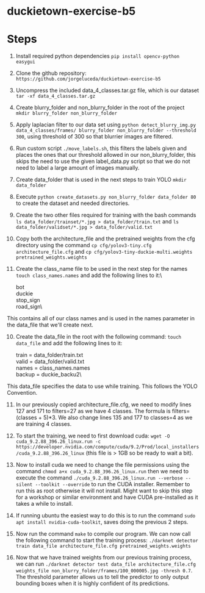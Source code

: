 # duckietown-exercise-b5
# Steps
1. Install required python dependencies ```pip install opencv-python easygui```
2. Clone the github repository: ```https://github.com/jorgeluceda/duckietown-exercise-b5```

3.  Uncompress the included data_4_classes.tar.gz file, which is our dataset ```tar -xf data_4_classes.tar.gz```

4. Create blurry_folder and non_blurry_folder in the root of the project ```mkdir blurry_folder non_blurry_folder```

5. Apply laplacian filter to our data set using ```python detect_blurry_img.py data_4_classes/frames/ blurry_folder non_blurry_folder --threshold 300```, using threshold of 300 so that blurrier images are filtered.

6. Run custom script ```./move_labels.sh```, this filters the labels given and places the ones that our threshold allowed in our non_blurry_folder, this skips the need to use the given label_data.py script so that we do not need to label a large amount of images manually.

8. Create data_folder that is used in the next steps to train YOLO ```mkdir data_folder```
7. Execute ```python create_datasets.py non_blurry_folder data_folder 80``` to create the dataset and needed directories. 

8. Create the two other files required for training with the bash commands ```ls data_folder/trainset/*.jpg > data_folder/train.txt``` and ```ls data_folder/validset/*.jpg > data_folder/valid.txt```

9. Copy both the architecture_file and the pretrained weights from the cfg directory using the command ```cp cfg/yolov3-tiny.cfg architecture_file.cfg``` and ```cp cfg/yolov3-tiny-duckie-multi.weights pretrained_weights.weights```

10. Create the class_name file to be used in the next step for the names ```touch class_names.names``` and add the following lines to it:\

    bot\
    duckie\
    stop_sign\
    road_sign\

This contains all of our class names and is used in the names parameter in the data_file that we'll create next.

10. Create the data_file in the root with the following command: ```touch data_file``` and add the following lines to it:

    train  = data_folder/train.txt\
    valid  = data_folder/valid.txt\
    names = class_names.names\
    backup = duckie_backu2\

This data_file specifies the data to use while training. This follows the YOLO Convention.

11. In our previously copied architecture_file.cfg, we need to modify lines 127 and 171 to filters=27 as we have 4 classes. The formula is filters=(classes + 5)*3. We also change lines 135 and 177 to classes=4 as we are training 4 classes.

12. To start the training, we need to first download cuda: ```wget -O cuda_9.2.88_396.26_linux.run -c https://developer.nvidia.com/compute/cuda/9.2/Prod/local_installers/cuda_9.2.88_396.26_linux``` (this file is > 1GB so be ready to wait a bit).

13. Now to install cuda we need to change the file permissions using the command ```chmod a+x cuda_9.2.88_396.26_linux.run``` then we need to execute the command ```./cuda_9.2.88_396.26_linux.run --verbose --silent --toolkit --override``` to run the CUDA installer. Remember to run this as root otherwise it will not install. Might want to skip this step for a workshop or similar environment and have CUDA pre-installed as it takes a while to install. 

14. If running ubuntu the easiest way to do this is to run the command ```sudo apt install nvidia-cuda-toolkit```, saves doing the previous 2 steps.

14. Now run the command ```make``` to compile our program. We can now call the following command to start the training process: ```./darknet detector train data_file architecture_file.cfg pretrained_weights.weights```

15. Now that we have trained weights from our previous training process, we can run ```./darknet detector test data_file architecture_file.cfg weights_file non_blurry_folder/frames/100_000005.jpg -thresh 0.7```. The threshold parameter allows us to tell the predictor to only output bounding boxes when it is highly confident of its predictions.